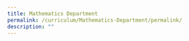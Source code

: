 ```yaml
---
title: Mathematics Department
permalink: /curriculum/Mathematics-Department/permalink/
description: ""
---
```

